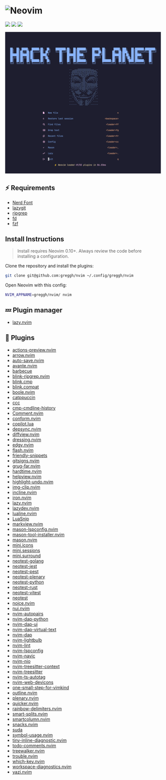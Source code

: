 <h1>
  <img src="https://raw.githubusercontent.com/neovim/neovim.github.io/master/logos/neovim-logo-300x87.png" alt="Neovim">
</h1>

<a href="https://dotfyle.com/greggh/nvim"><img src="https://dotfyle.com/greggh/nvim/badges/plugins?style=flat" /></a>
<a href="https://dotfyle.com/greggh/nvim"><img src="https://dotfyle.com/greggh/nvim/badges/leaderkey?style=flat" /></a>
<a href="https://dotfyle.com/greggh/nvim"><img src="https://dotfyle.com/greggh/nvim/badges/plugin-manager?style=flat" /></a>

![image](assets/readme/neovim.png)

## ⚡️ Requirements

- [Nerd Font](https://www.nerdfonts.com/)
- [lazygit](https://github.com/jesseduffield/lazygit)
- [ripgrep](https://github.com/BurntSushi/ripgrep)
- [fd](https://github.com/sharkdp/fd)
- [fzf](https://github.comjunegunn/fzf)

## Install Instructions

 > Install requires Neovim 0.10+. Always review the code before installing a configuration.

Clone the repository and install the plugins:

```sh
git clone git@github.com:greggh/nvim ~/.config/greggh/nvim
```

Open Neovim with this config:

```sh
NVIM_APPNAME=greggh/nvim/ nvim
```

## 💤 Plugin manager

- [lazy.nvim](https://github.com/folke/lazy.nvim)

## 🔌 Plugins

- [actions-preview.nvim](https://github.com/aznhe21/actions-preview.nvim)
- [arrow.nvim](https://github.com/otavioschwanck/arrow.nvim)
- [auto-save.nvim](https://github.com/okuuva/auto-save.nvim)
- [avante.nvim](https://github.com/yetone/avante.nvim)
- [barbecue](https://github.com/utilyre/barbecue.nvim)
- [blink-ripgrep.nvim](https://github.com/mikavilpas/blink-ripgrep.nvim)
- [blink.cmp](https://github.com/saghen/blink.cmp)
- [blink.compat](https://github.com/saghen/blink.compat)
- [boole.nvim](https://github.com/nat-418/boole.nvim)
- [catppuccin](https://github.com/catppuccin/nvim)
- [ccc](https://github.com/uga-rosa/ccc.nvim)
- [cmp-cmdline-history](https://github.com/dmitmel/cmp-cmdline-history)
- [Comment.nvim](https://github.com/numToStr/Comment.nvim)
- [conform.nvim](https://github.com/stevearc/conform.nvim)
- [copilot.lua](https://github.com/zbirenbaum/copilot.lua)
- [depsync.nvim](https://github.com/robertazzopardi/depsync.nvim)
- [diffview.nvim](https://github.com/sindrets/diffview.nvim)
- [dressing.nvim](https://github.com/stevearc/dressing.nvim)
- [edgy.nvim](https://github.com/folke/edgy.nvim)
- [flash.nvim](https://github.com/folke/flash.nvim)
- [friendly-snippets](https://github.com/rafamadriz/friendly-snippets)
- [gitsigns.nvim](https://github.com/lewis6991/gitsigns.nvim)
- [grug-far.nvim](https://github.com/MagicDuck/grug-far.nvim)
- [hardtime.nvim](https://github.com/m4xshen/hardtime.nvim)
- [helpview.nvim](https://github.com/OXY2DEV/helpview.nvim)
- [highlight-undo.nvim](https://github.com/tzachar/highlight-undo.nvim)
- [img-clip.nvim](https://github.com/HakonHarnes/img-clip.nvim)
- [incline.nvim](https://github.com/b0o/incline.nvim)
- [iron.nvim](https://github.com/Vigemus/iron.nvim)
- [lazy.nvim](https://github.com/folke/lazy.nvim)
- [lazydev.nvim](https://github.com/folke/lazydev.nvim)
- [lualine.nvim](https://github.com/nvim-lualine/lualine.nvim)
- [LuaSnip](https://github.com/L3MON4D3/LuaSnip)
- [markview.nvim](https://github.com/OXY2DEV/markview.nvim)
- [mason-lspconfig.nvim](https://github.com/williamboman/mason-lspconfig.nvim)
- [mason-tool-installer.nvim](https://github.com/WhoIsSethDaniel/mason-tool-installer.nvim)
- [mason.nvim](https://github.com/williamboman/mason.nvim)
- [mini.icons](https://github.com/echasnovski/mini.icons)
- [mini.sessions](https://github.com/echasnovski/mini.sessions)
- [mini.surround](https://github.com/echasnovski/mini.surround)
- [neotest-golang](https://github.com/fredrikaverpil/neotest-golang)
- [neotest-jest](https://github.com/nvim-neotest/neotest-jest)
- [neotest-pest](https://github.com/V13Axel/neotest-pest)
- [neotest-plenary](https://github.com/nvim-neotest/neotest-plenary)
- [neotest-python](https://github.com/nvim-neotest/neotest-python)
- [neotest-rust](https://github.com/rouge8/neotest-rust)
- [neotest-vitest](https://github.com/marilari88/neotest-vitest)
- [neotest](https://github.com/nvim-neotest/neotest)
- [noice.nvim](https://github.com/folke/noice.nvim)
- [nui.nvim](https://github.com/MunifTanjim/nui.nvim)
- [nvim-autopairs](https://github.com/windwp/nvim-autopairs)
- [nvim-dap-python](https://github.com/mfussenegger/nvim-dap-python)
- [nvim-dap-ui](https://github.com/rcarriga/nvim-dap-ui)
- [nvim-dap-virtual-text](https://github.com/theHamsta/nvim-dap-virtual-text)
- [nvim-dap](https://github.com/mfussenegger/nvim-dap)
- [nvim-lightbulb](https://github.com/kosayoda/nvim-lightbulb)
- [nvim-lint](https://github.com/mfussenegger/nvim-lint)
- [nvim-lspconfig](https://github.com/neovim/nvim-lspconfig)
- [nvim-navic](https://github.com/SmiteshP/nvim-navic)
- [nvim-nio](https://github.com/nvim-neotest/nvim-nio)
- [nvim-treesitter-context](https://github.com/nvim-treesitter/nvim-treesitter-context)
- [nvim-treesitter](https://github.com/nvim-treesitter/nvim-treesitter)
- [nvim-ts-autotag](https://github.com/windwp/nvim-ts-autotag)
- [nvim-web-devicons](https://github.com/nvim-tree/nvim-web-devicons)
- [one-small-step-for-vimkind](https://github.com/jbyuki/one-small-step-for-vimkind)
- [outline.nvim](https://github.com/hedyhli/outline.nvim)
- [plenary.nvim](https://github.com/nvim-lua/plenary.nvim)
- [quicker.nvim](https://github.com/stevearc/quicker.nvim)
- [rainbow-delimiters.nvim](https://github.com/HiPhish/rainbow-delimiters.nvim)
- [smart-splits.nvim](https://github.com/mrjones2014/smart-splits.nvim)
- [smartcolumn.nvim](https://github.com/m4xshen/smartcolumn.nvim)
- [snacks.nvim](https://github.com/folke/snacks.nvim)
- [suda](https://github.com/lambdalisue/suda.vim)
- [symbol-usage.nvim](https://github.com/Wansmer/symbol-usage.nvim)
- [tiny-inline-diagnostic.nvim](https://github.com/rachartier/tiny-inline-diagnostic.nvim)
- [todo-comments.nvim](https://github.com/folke/todo-comments.nvim)
- [treewalker.nvim](https://github.com/aaronik/treewalker.nvim)
- [trouble.nvim](https://github.com/folke/trouble.nvim)
- [which-key.nvim](https://github.com/folke/which-key.nvim)
- [workspace-diagnostics.nvim](https://github.com/artemave/workspace-diagnostics.nvim)
- [yazi.nvim](https://github.com/mikavilpas/yazi.nvim)
